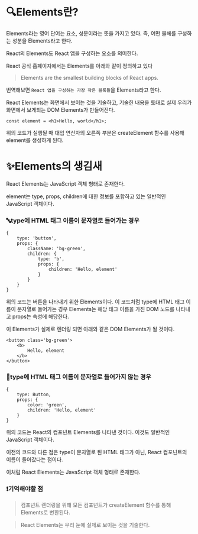 <h1 id="🔍elements란">🔍Elements란?</h1>
<p>Elements라는 영어 단어는 요소, 성분이라는 뜻을 가지고 있다. 즉, 어떤 물체를 구성하는 성분을 Elements라고 한다.</p>
<p>React의 Elements도 React 앱을 구성하는 요소를 의미한다.</p>
<p>React 공식 홈페이지에서는 Elements를 아래와 같이 정의하고 있다</p>
<blockquote>
<p>Elements are the smallest building blocks of React apps.</p>
</blockquote>
<p>번역해보면 <code>React 앱을 구성하는 가장 작은 블록들</code>을 Elements라고 한다.</p>
<p>React Elements는 화면에서 보이는 것을 기술하고, 기술한 내용을 토대로 실제 우리가 화면에서 보게되는 DOM Elements가 만들어진다.</p>
<pre><code class="language-jsx">const element = &lt;h1&gt;Hello, world&lt;/h1&gt;;</code></pre>
<p>위의 코드가 실행될 때 대입 연산자의 오른쪽 부분은 createElement 함수를 사용해 element를 생성하게 된다.</p>
<h1 id="✨elements의-생김새">✨Elements의 생김새</h1>
<p>React Elements는 JavaScript 객체 형태로 존재한다.</p>
<p>element는 type, props, children에 대한 정보를 포함하고 있는 일반적인 JavaScript 객체이다.</p>
<h3 id="🔤type에-html-태그-이름이-문자열로-들어가는-경우">🔤type에 HTML 태그 이름이 문자열로 들어가는 경우</h3>
<pre><code class="language-jsx">{
    type: 'button',
    props: {
        className: 'bg-green',
        children: {
            type: 'b',
            props: {
                children: 'Hello, element'
            }
        }
    }
}</code></pre>
<p>위의 코드는 버튼을 나타내기 위한 Elements이다. 이 코드처럼 type에 HTML 태그 이름이 문자열로 들어가는 경우 Elements는 해당 태그 이름을 가진 DOM 노드를 나타내고 props는 속성에 해당한다.</p>
<p>이 Elements가 실제로 렌더링 되면 아래와 같은 DOM Elements가 될 것이다.</p>
<pre><code class="language-jsx">&lt;button class='bg-green'&gt;
    &lt;b&gt;
        Hello, element
    &lt;/b&gt;
&lt;/button&gt;</code></pre>
<h3 id="🧩type에-html-태그-이름이-문자열로-들어가지-않는-경우">🧩type에 HTML 태그 이름이 문자열로 들어가지 않는 경우</h3>
<pre><code class="language-jsx">{
    type: Button,
    props: {
        color: 'green',
        children: 'Hello, element'
    }
}</code></pre>
<p>위의 코드는 React의 컴포넌트 Elements를 나타낸 것이다. 이것도 일반적인 JavaScript 객체이다.</p>
<p>이전의 코드와 다른 점은 type이 문자열로 된 HTML 태그가 아닌, React 컴포넌트의 이름이 들어갔다는 점이다.</p>
<p>이처럼 React Elements는 JavaScript 객체 형태로 존재한다.</p>
<h3 id="❗️기억해야할-점">❗️기억해야할 점</h3>
<blockquote>
<p>컴포넌트 렌더링을 위해 모든 컴포넌트가 createElement 함수를 통해 Elements로 변환된다.</p>
</blockquote>
<blockquote>
<p>React Elements는 우리 눈에 실제로 보이는 것을 기술한다.</p>
</blockquote>